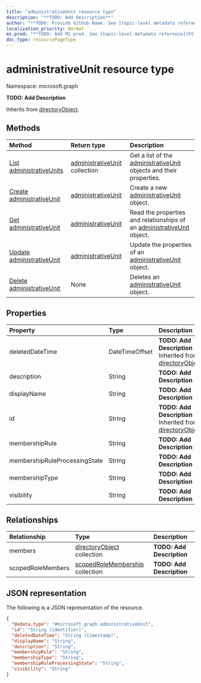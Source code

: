 ```yaml
---
title: "administrativeUnit resource type"
description: "**TODO: Add Description**"
author: "**TODO: Provide Github Name. See [topic-level metadata reference](https://msgo.azurewebsites.net/add/document/guidelines/metadata.html#topic-level-metadata)**"
localization_priority: Normal
ms.prod: "**TODO: Add MS prod. See [topic-level metadata reference](https://msgo.azurewebsites.net/add/document/guidelines/metadata.html#topic-level-metadata)**"
doc_type: resourcePageType
---
```


# administrativeUnit resource type

Namespace: microsoft.graph

**TODO: Add Description**


Inherits from [directoryObject](../resources/directoryobject.md).

## Methods
|Method|Return type|Description|
|:---|:---|:---|
|[List administrativeUnits](../api/administrativeunit-list.md)|[administrativeUnit](../resources/administrativeunit.md) collection|Get a list of the [administrativeUnit](../resources/administrativeunit.md) objects and their properties.|
|[Create administrativeUnit](../api/administrativeunit-post-administrativeunits.md)|[administrativeUnit](../resources/administrativeunit.md)|Create a new [administrativeUnit](../resources/administrativeunit.md) object.|
|[Get administrativeUnit](../api/administrativeunit-get.md)|[administrativeUnit](../resources/administrativeunit.md)|Read the properties and relationships of an [administrativeUnit](../resources/administrativeunit.md) object.|
|[Update administrativeUnit](../api/administrativeunit-update.md)|[administrativeUnit](../resources/administrativeunit.md)|Update the properties of an [administrativeUnit](../resources/administrativeunit.md) object.|
|[Delete administrativeUnit](../api/administrativeunit-delete.md)|None|Deletes an [administrativeUnit](../resources/administrativeunit.md) object.|

## Properties
|Property|Type|Description|
|:---|:---|:---|
|deletedDateTime|DateTimeOffset|**TODO: Add Description** Inherited from [directoryObject](../resources/directoryobject.md)|
|description|String|**TODO: Add Description**|
|displayName|String|**TODO: Add Description**|
|id|String|**TODO: Add Description** Inherited from [directoryObject](../resources/directoryobject.md)|
|membershipRule|String|**TODO: Add Description**|
|membershipRuleProcessingState|String|**TODO: Add Description**|
|membershipType|String|**TODO: Add Description**|
|visibility|String|**TODO: Add Description**|

## Relationships
|Relationship|Type|Description|
|:---|:---|:---|
|members|[directoryObject](../resources/directoryobject.md) collection|**TODO: Add Description**|
|scopedRoleMembers|[scopedRoleMembership](../resources/scopedrolemembership.md) collection|**TODO: Add Description**|

## JSON representation
The following is a JSON representation of the resource.
<!-- {
  "blockType": "resource",
  "keyProperty": "id",
  "@odata.type": "microsoft.graph.administrativeUnit",
  "baseType": "Microsoft.DirectoryServices.directoryObject",
  "openType": true
}
-->
``` json
{
  "@odata.type": "#microsoft.graph.administrativeUnit",
  "id": "String (identifier)",
  "deletedDateTime": "String (timestamp)",
  "displayName": "String",
  "description": "String",
  "membershipRule": "String",
  "membershipType": "String",
  "membershipRuleProcessingState": "String",
  "visibility": "String"
}
```

